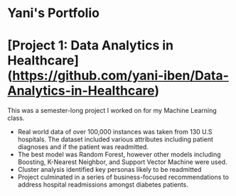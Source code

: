 # Yani's Portfolio

# [Project 1: Data Analytics in Healthcare] (https://github.com/yani-iben/Data-Analytics-in-Healthcare)

This was a semester-long project I worked on for my Machine Learning class. 

* Real world data of over 100,000 instances was taken from 130 U.S hospitals. The dataset included various attributes including patient diagnoses and if the patient was readmitted.
* The best model was Random Forest, however other models including Boosting, K-Nearest Neighbor, and Support Vector Machine were used.
* Cluster analysis identified key personas likely to be readmitted
* Project culminated in a series of business-focused recommendations to address hospital readmissions amongst diabetes patients.




